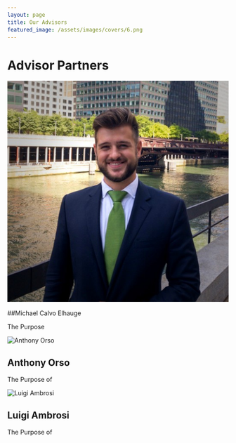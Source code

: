 ```yaml
---
layout: page
title: Our Advisors
featured_image: /assets/images/covers/6.png
---
```


# Advisor Partners

![Michael Calvo Elhauge](https://github.com/mcalvoelhauge/pactumpartners.github.io/blob/main/assets/images/people/calvo.jpeg "Michael Calvo Elhauge")

##Michael Calvo Elhauge

The Purpose 

![](/assets/images/people/Orso.png "Anthony Orso")
## Anthony Orso

The Purpose of

![](/assets/images/people/Ambrosi.png "Luigi Ambrosi")
## Luigi Ambrosi

The Purpose of

